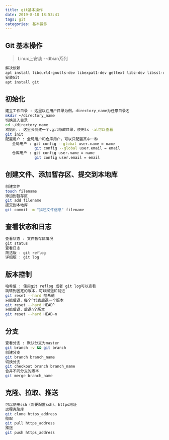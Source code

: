 ```yaml
---
title: git基本操作
date: 2019-8-18 18:53:41
tags: git
categories: 基本操作
---
```

## Git 基本操作
> Linux上安装 --dbian系列

```sh
解决依赖
apt install libcurl4-gnutls-dev libexpat1-dev gettext libz-dev libssl-dev
安装Git
apt install git
```
<!-- more -->
## 初始化
```sh
建立工作目录 : 这里以在用户目录为例，directory_name为任意目录名
mkdir ~/directory_name
切换进入目录
cd ~/directory_name
初始化 : 这里会创建一个.git隐藏目录，使用ls -al可以查看
git init
配置用户 : 全局用户和仓库用户，可以只配置其中一种
   全局用户 : git config --global user.name = name
   			 git config --global user.email = email
   仓库用户 : git config user.name = name
   			 git config user.email = email
```
## 创建文件、添加暂存区、提交到本地库
```sh
创建文件
touch filename
添加到暂存区
git add filename
提交到本地库
git commit -m "描述文件信息" filename
```
## 查看状态和日志
```c
查看状态 : 文件暂存区情况
git status
查看日志
简洁版 : git reflog
详细版 : git log
```
## 版本控制
```sh
哈希值 : 使用git reflog 或者 git log可以查看
跳转到固定的版本，可以回退和前进
git reset --hard 哈希值
只能后退，每个^代表后退一个版本
git reset --hard HEAD^
只能后退，后退n个版本
git reset --hard HEAD~n
```
## 分支
```sh
查看分支 : 默认分支为master
git branch -v && git branch
创建分支
git branch branch_name
切换分支
git checkout branch branch_name
合并不同分支的版本
git merge branch_name
```
## 克隆、拉取、推送
```sh
可以使用ssh（需要配置ssh）、https地址
远程克隆库
git clone https_address
拉取
git pull https_address
推送
git push https_address
```
